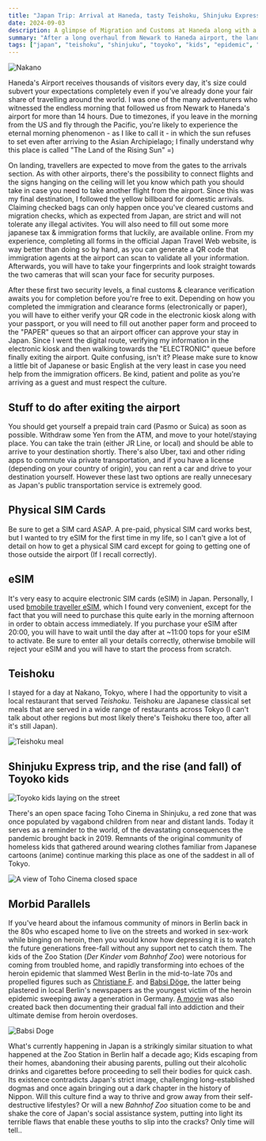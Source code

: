 ```yaml
---
title: "Japan Trip: Arrival at Haneda, tasty Teishoku, Shinjuku Express & Toyoko Kids Epidemic"
date: 2024-09-03
description: A glimpse of Migration and Customs at Haneda along with a trip around Nakano and the tastiness of Japan's food concluding with an Express tour of Shinjuku highlighting the different sub-cultures thriving in the neon city streets.
summary: "After a long overhaul from Newark to Haneda airport, the land of the rising sun turns into a great cultural experience even for the most veteran travellers. Learn interesting facts about the established socio-cultural trends from the neon city combined with endless places to visit in this beautiful city."
tags: ["japan", "teishoku", "shinjuku", "toyoko", "kids", "epidemic", "haneda", "neon", "babsi", "christiane f.", "bahnhof", "zoo", "addiction"]
---
```


![Nakano](img1.jpeg "A view of Nakano's Prefacture")

Haneda's Airport receives thousands of visitors every day, it's size could subvert your expectations completely even if you've already done your fair share of travelling around the world. I was one of the many adventurers who witnessed the endless morning that followed us from Newark to Haneda's airport for more than 14 hours. Due to timezones, if you leave in the morning from the US and fly through the Pacific, you're likely to experience the eternal morning phenomenon - as I like to call it - in which the sun refuses to set even after arriving to the Asian Archipielago; I finally understand why this place is called "The Land of the Rising Sun" =)

On landing, travellers are expected to move from the gates to the arrivals section. As with other airports, there's the possibility to connect flights and the signs hanging on the ceiling will let you know which path you should take in case you need to take another flight from the airport. Since this was my final destination, I followed the yellow billboard for domestic arrivals. Claiming checked bags can only happen once you've cleared customs and migration checks, which as expected from Japan, are strict and will not tolerate any illegal activites. You will also need to fill out some more japanese tax & immigration forms that luckily, are available online. From my experience, completing all forms in the official Japan Travel Web website, is way better than doing so by hand, as you can generate a QR code that immigration agents at the airport can scan to validate all your information. Afterwards, you will have to take your fingerprints and look straight towards the two cameras that will scan your face for security purposes. 

After these first two security levels, a final customs & clearance verification awaits you for completion before you're free to exit. Depending on how you completed the immigration and clearance forms (electronically or paper), you will have to either verify your QR code in the electronic kiosk along with your passport, or you will need to fill out another paper form and proceed to the "PAPER" queues so that an airport officer can approve your stay in Japan. Since I went the digital route, verifying my information in the electronic kiosk and then walking towards the "ELECTRONIC" queue before finally exiting the airport. Quite confusing, isn't it? Please make sure to know a little bit of Japanese or basic English at the very least in case you need help from the immigration officers. Be kind, patient and polite as you're arriving as a guest and must respect the culture.

## Stuff to do after exiting the airport

You should get yourself a prepaid train card (Pasmo or Suica) as soon as possible. Withdraw some Yen from the ATM, and move to your hotel/staying place. You can take the train (either JR Line, or local) and should be able to arrive to your destination shortly. There's also Uber, taxi and other riding apps to commute via private transportation, and if you have a license (depending on your country of origin), you can rent a car and drive to your destination yourself. However these last two options are really unnecesary as Japan's public transportation service is extremely good.

## Physical SIM Cards

Be sure to get a SIM card ASAP. A pre-paid, physical SIM card works best, but I wanted to try eSIM for the first time in my life, so I can't give a lot of detail on how to get a physical SIM card except for going to getting one of those outside the airport (If I recall correctly).

## eSIM

It's very easy to acquire electronic SIM cards (eSIM) in Japan. Personally, I used [bmobile traveller eSIM](https://www.bmobile.ne.jp/english/esim.html), which I found very convenient, except for the fact that you will need to purchase this quite early in the morning afternoon in order to obtain access immediately. If you purchase your eSIM after 20:00, you will have to wait until the day after at ~11:00 tops for your eSIM to activate. Be sure to enter all your details correctly, otherwise bmobile will reject your eSIM and you will have to start the process from scratch.

## Teishoku

I stayed for a day at Nakano, Tokyo, where I had the opportunity to visit a local restaurant that served *Teishoku*. Teishoku are Japanese classical set meals that are served in a wide range of restaurants across Tokyo (I can't talk about other regions but most likely there's Teishoku there too, after all it's still Japan).

![Teishoku meal](img3.jpeg "A Teishoku meal (not the one I'm eating in separate plates, the one containing pork)")

## Shinjuku Express trip, and the rise (and fall) of Toyoko kids

![Toyoko kids laying on the street](img13.jpeg "Toyoko kids laying on the street (I screwed up the picture, sorry.)")

There's an open space facing Toho Cinema in Shinjuku, a red zone that was once populated by vagabond children from near and distant lands. Today it serves as a reminder to the world, of the devastating consequences the pandemic brought back in 2019. Remnants of the original community of homeless kids that gathered around wearing clothes familiar from Japanese cartoons (anime) continue marking this place as one of the saddest in all of Tokyo.

![A view of Toho Cinema closed space](img16.jpeg "A view of Toho Cinema; The previously available space where the Toyoko kids used to hang out is now closed. Taken in September 2nd 2024")

## Morbid Parallels

If you've heard about the infamous community of minors in Berlin back in the 80s who escaped home to live on the streets and worked in sex-work while binging on heroin, then you would know how depressing it is to watch the future generations free-fall without any support net to catch them. The kids of the Zoo Station (*Der Kinder vom Bahnhof Zoo*) were notorious for coming from troubled home, and rapidly transforming into echoes of the heroin epidemic that slammed West Berlin in the mid-to-late 70s and propelled figures such as [Christiane F](https://en.wikipedia.org/wiki/Christiane_F.). and [Babsi Döge](https://da.wikipedia.org/wiki/Babette_D%C3%B6ge), the latter being plastered in local Berlin's newspapers as the youngest victim of the heroin epidemic sweeping away a generation in Germany. [A movie](https://en.wikipedia.org/wiki/Christiane_F._\(film\)) was also created back then documenting their gradual fall into addiction and their ultimate demise from heroin overdoses. 

![Babsi Doge](babsi.jpeg "'Sie war erst 14' - Babsi Doge - The youngest recorded victim of the white dust plague in the Western European Nation")

What's currently happening in Japan is a strikingly similar situation to what happened at the Zoo Station in Berlin half a decade ago; Kids escaping from their homes, abandoning their abusing parents, pulling out their alcoholic drinks and cigarettes before proceeding to sell their bodies for quick cash. Its existence contradicts Japan's strict image, challenging long-established dogmas and once again bringing out a dark chapter in the history of Nippon. Will this culture find a way to thrive and grow away from their self-destructive lifestyles? Or will a new *Bahnhof Zoo* situation come to be and shake the core of Japan's social assistance system, putting into light its terrible flaws that enable these youths to slip into the cracks? Only time will tell..
